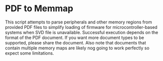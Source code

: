 # PDF to Memmap

This script attempts to parse peripherals and other memory regions from provided PDF files to simplify loading of firmware for microcontroller-based systems when SVD file is unavailable. Successful execution depends on the format of the PDF document. If you want more document types to be supported, please share the document. Also note that documents that contain multiple memory maps are likely nog going to work perfectly so expect some limitations.